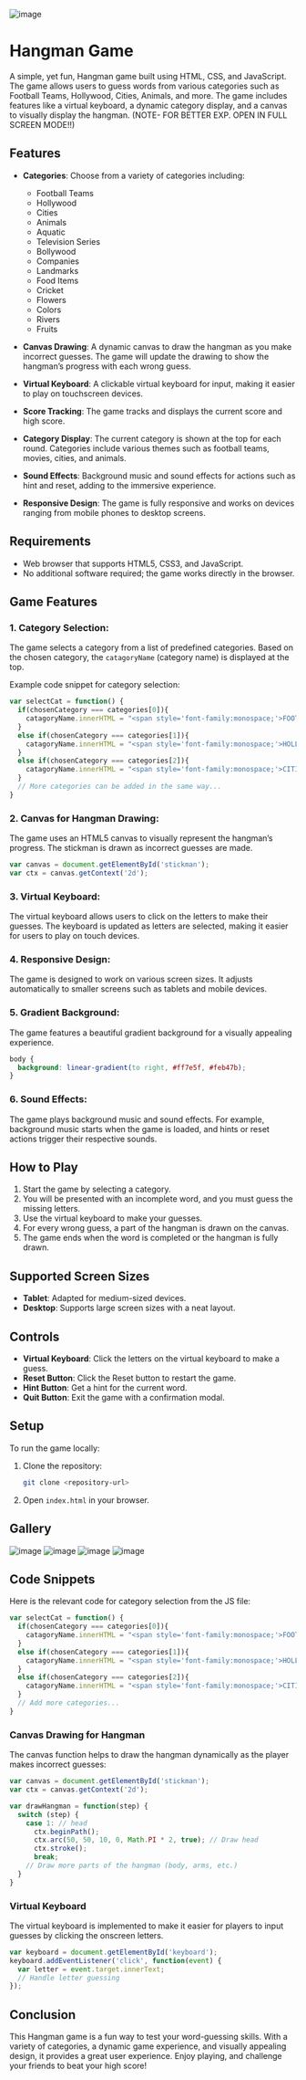 ![image](https://github.com/user-attachments/assets/d7a097ef-4319-4ebd-9dc6-249eccc18959)

# Hangman Game

A simple, yet fun, Hangman game built using HTML, CSS, and JavaScript. The game allows users to guess words from various categories such as Football Teams, Hollywood, Cities, Animals, and more. The game includes features like a virtual keyboard, a dynamic category display, and a canvas to visually display the hangman.
(NOTE- FOR BETTER EXP. OPEN IN FULL SCREEN MODE!!)

## Features

- **Categories**: Choose from a variety of categories including:
  - Football Teams
  - Hollywood
  - Cities
  - Animals
  - Aquatic
  - Television Series
  - Bollywood
  - Companies
  - Landmarks
  - Food Items
  - Cricket
  - Flowers
  - Colors
  - Rivers
  - Fruits
  
- **Canvas Drawing**: A dynamic canvas to draw the hangman as you make incorrect guesses. The game will update the drawing to show the hangman’s progress with each wrong guess.

- **Virtual Keyboard**: A clickable virtual keyboard for input, making it easier to play on touchscreen devices.

- **Score Tracking**: The game tracks and displays the current score and high score.

- **Category Display**: The current category is shown at the top for each round. Categories include various themes such as football teams, movies, cities, and animals.

- **Sound Effects**: Background music and sound effects for actions such as hint and reset, adding to the immersive experience.

- **Responsive Design**: The game is fully responsive and works on devices ranging from mobile phones to desktop screens.

## Requirements

- Web browser that supports HTML5, CSS3, and JavaScript.
- No additional software required; the game works directly in the browser.

## Game Features

### 1. **Category Selection**:
The game selects a category from a list of predefined categories. Based on the chosen category, the `catagoryName` (category name) is displayed at the top.

Example code snippet for category selection:

```javascript
var selectCat = function() {
  if(chosenCategory === categories[0]){
    catagoryName.innerHTML = "<span style='font-family:monospace;'>FOOTBALL TEAMS</span>";
  }
  else if(chosenCategory === categories[1]){
    catagoryName.innerHTML = "<span style='font-family:monospace;'>HOLLYWOOD</span>";
  }
  else if(chosenCategory === categories[2]){
    catagoryName.innerHTML = "<span style='font-family:monospace;'>CITIES</span>";
  }
  // More categories can be added in the same way...
}
```

### 2. **Canvas for Hangman Drawing**:
The game uses an HTML5 canvas to visually represent the hangman’s progress. The stickman is drawn as incorrect guesses are made.

```javascript
var canvas = document.getElementById('stickman');
var ctx = canvas.getContext('2d');
```

### 3. **Virtual Keyboard**:
The virtual keyboard allows users to click on the letters to make their guesses. The keyboard is updated as letters are selected, making it easier for users to play on touch devices.

### 4. **Responsive Design**:
The game is designed to work on various screen sizes. It adjusts automatically to smaller screens such as tablets and mobile devices.

### 5. **Gradient Background**:
The game features a beautiful gradient background for a visually appealing experience.

```css
body {
  background: linear-gradient(to right, #ff7e5f, #feb47b);
}
```

### 6. **Sound Effects**:
The game plays background music and sound effects. For example, background music starts when the game is loaded, and hints or reset actions trigger their respective sounds.

## How to Play

1. Start the game by selecting a category.
2. You will be presented with an incomplete word, and you must guess the missing letters.
3. Use the virtual keyboard to make your guesses.
4. For every wrong guess, a part of the hangman is drawn on the canvas.
5. The game ends when the word is completed or the hangman is fully drawn.

## Supported Screen Sizes

- **Tablet**: Adapted for medium-sized devices.
- **Desktop**: Supports large screen sizes with a neat layout.

## Controls

- **Virtual Keyboard**: Click the letters on the virtual keyboard to make a guess.
- **Reset Button**: Click the Reset button to restart the game.
- **Hint Button**: Get a hint for the current word.
- **Quit Button**: Exit the game with a confirmation modal.

## Setup

To run the game locally:

1. Clone the repository:
   ```bash
   git clone <repository-url>
   ```

2. Open `index.html` in your browser.

## Gallery
![image](https://github.com/user-attachments/assets/8c593684-b095-4b08-add8-f5ef88e81f56)
![image](https://github.com/user-attachments/assets/36d4c8b0-65bc-42e6-9c84-fb5754e26165)
![image](https://github.com/user-attachments/assets/143eb130-8cb7-4820-85b9-fdfb344d1310)
![image](https://github.com/user-attachments/assets/6dd2e9b7-747b-4c3f-ad45-a7b338e50d79)

## Code Snippets

Here is the relevant code for category selection from the JS file:

```javascript
var selectCat = function() {
  if(chosenCategory === categories[0]){
    catagoryName.innerHTML = "<span style='font-family:monospace;'>FOOTBALL TEAMS</span>";
  }
  else if(chosenCategory === categories[1]){
    catagoryName.innerHTML = "<span style='font-family:monospace;'>HOLLYWOOD</span>";
  }
  else if(chosenCategory === categories[2]){
    catagoryName.innerHTML = "<span style='font-family:monospace;'>CITIES</span>";
  }
  // Add more categories...
}
```

### Canvas Drawing for Hangman

The canvas function helps to draw the hangman dynamically as the player makes incorrect guesses:

```javascript
var canvas = document.getElementById('stickman');
var ctx = canvas.getContext('2d');

var drawHangman = function(step) {
  switch (step) {
    case 1: // head
      ctx.beginPath();
      ctx.arc(50, 50, 10, 0, Math.PI * 2, true); // Draw head
      ctx.stroke();
      break;
    // Draw more parts of the hangman (body, arms, etc.)
  }
}
```

### Virtual Keyboard

The virtual keyboard is implemented to make it easier for players to input guesses by clicking the onscreen letters.

```javascript
var keyboard = document.getElementById('keyboard');
keyboard.addEventListener('click', function(event) {
  var letter = event.target.innerText;
  // Handle letter guessing
});
```

## Conclusion

This Hangman game is a fun way to test your word-guessing skills. With a variety of categories, a dynamic game experience, and visually appealing design, it provides a great user experience. Enjoy playing, and challenge your friends to beat your high score!
